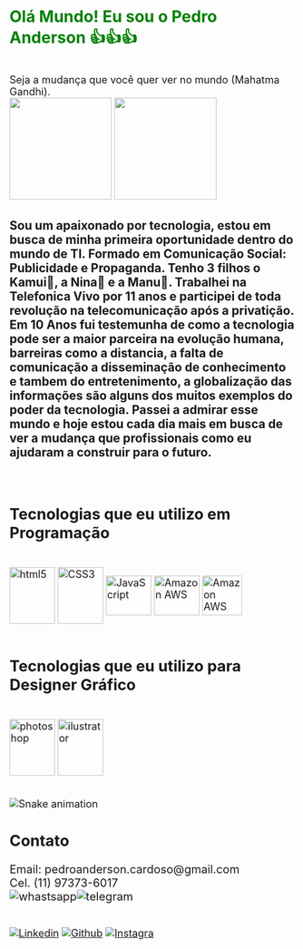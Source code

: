 <h1><class style="color:green"> Olá Mundo! Eu sou o Pedro Anderson 👍👍👍</h1></br>
<div style="font-size: 18px">
Seja a mudança que você quer ver no mundo (Mahatma Gandhi).</br>
    
<img height="180em" src="https://github-readme-stats.vercel.app/api?username=Pkamuy&show_icons=true&theme=merko">
<img height="180em" src="https://github-readme-stats.vercel.app/api/top-langs/?username=Pkamuy&show_icons=true&theme=merko">

<h3>Sou um apaixonado por tecnologia, estou em busca de minha primeira oportunidade dentro do mundo de TI.
Formado em Comunicação Social: Publicidade e Propaganda. Tenho 3 filhos o Kamui👦, a Nina👧 e a Manu👶.
Trabalhei na Telefonica Vivo por 11 anos e participei de toda revolução na telecomunicação após a privatição.
Em 10 Anos fui testemunha de como a tecnologia pode ser a maior parceira na evolução humana, barreiras como a distancia, a falta de comunicação
a disseminação de conhecimento e tambem do entretenimento, a globalização das informações são alguns dos muitos exemplos do poder da tecnologia.
Passei a admirar esse mundo e hoje estou cada dia mais em busca de ver a mudança que profissionais como eu ajudaram a construir para o futuro.</h3></br>

<h2>Tecnologias que eu utilizo em Programação </h2>

<div style="display: inline_block"><br/>
    <img align="center" alt="html5" height="100" width="80" src="https://cdn.jsdelivr.net/gh/devicons/devicon/icons/html5/html5-original-wordmark.svg" />
    <img align="center" alt="CSS3" height="100" width="80" src="https://cdn.jsdelivr.net/gh/devicons/devicon/icons/css3/css3-original-wordmark.svg" />
    <img align="center" alt="JavaScript" height="70" width="80" src="https://cdn.jsdelivr.net/gh/devicons/devicon/icons/javascript/javascript-original.svg" />
    <img align="center" alt="Amazon AWS" height="70" width="80" src="https://cdn.jsdelivr.net/gh/devicons/devicon/icons/git/git-original.svg" />
    <img align="center" alt="Amazon AWS" height="70" width="" src="https://img.shields.io/badge/Amazon_AWS-232F3E?style=for-the-badge&logo=amazon-aws&logoColor=white" /><br/><br/>
</div>

<h2> Tecnologias que eu utilizo para Designer Gráfico </h2>
<div style="display: inline_block"><br/>
    <img align="center" alt="photoshop" height="100" width="80" src="https://cdn.jsdelivr.net/gh/devicons/devicon/icons/photoshop/photoshop-plain.svg" />
    <img align="center" alt="ilustrator" height="100" width="80" src="https://cdn.jsdelivr.net/gh/devicons/devicon/icons/illustrator/illustrator-plain.svg" />
    <br/><br/>
    </div>

![Snake animation](https://github.com/Pkamuy/Pkamuy/blob/output/github-contribution-grid-snake.svg)

<h2> Contato </h2>
<div style="font-size: 20px">
Email: pedroanderson.cardoso@gmail.com<br/>
Cel. (11) 97373-6017 </br>
<img align="center" alt="whastsapp" src="https://img.shields.io/badge/WhatsApp-25D366?style=for-the-badge&logo=whatsapp&logoColor=white" /><img align="center" alt="telegram" src="https://img.shields.io/badge/Telegram-2CA5E0?style=for-the-badge&logo=telegram&logoColor=white" /><br/><br/>
</div>

[![Linkedin](https://img.shields.io/badge/LinkedIn-0077B5?style=for-the-badge&logo=linkedin&logoColor=white)](https://www.linkedin.com/in/pedro-a-d-cardoso/)
[![Github](https://img.shields.io/badge/GitHub-100000?style=for-the-badge&logo=github&logoColor=white)](https://github.com/Pkamuy)
[![Instagra](https://img.shields.io/badge/Instagram-E4405F?style=for-the-badge&logo=instagram&logoColor=white)](https://instagram.com/pkamuy?utm_medium=ccopy_link)


</div>
